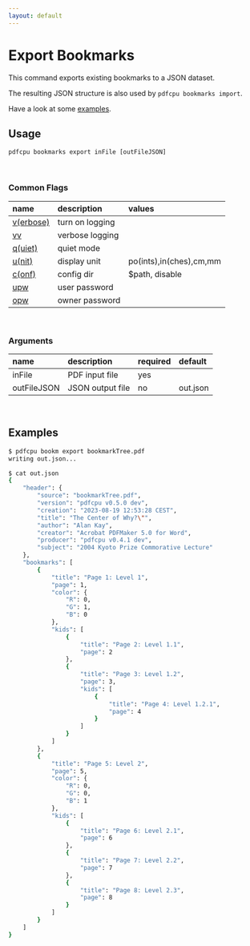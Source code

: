 ```yaml
---
layout: default
---
```


# Export Bookmarks

This command exports existing bookmarks to a JSON dataset.

The resulting JSON structure is also used by `pdfcpu bookmarks import`.


Have a look at some [examples](#examples).

## Usage

```
pdfcpu bookmarks export inFile [outFileJSON]
```

<br>

### Common Flags

| name                                            | description     | values
|:------------------------------------------------|:----------------|:-------
| [v(erbose)](../getting_started/common_flags.md) | turn on logging |
| [vv](../getting_started/common_flags.md)        | verbose logging |
| [q(uiet)](../getting_started/common_flags.md)   | quiet mode      |
| [u(nit)](../getting_started/common_flags.md)    | display unit    | po(ints),in(ches),cm,mm
| [c(onf)](../getting_started/common_flags.md)    | config dir      | $path, disable
| [upw](../getting_started/common_flags.md)       | user password   |
| [opw](../getting_started/common_flags.md)       | owner password  |

<br>

### Arguments

| name         | description         | required | default
|:-------------|:--------------------|:---------|:------
| inFile       | PDF input file      | yes      |
| outFileJSON  | JSON output file    | no       | out.json

<br>

## Examples

```sh
$ pdfcpu bookm export bookmarkTree.pdf
writing out.json...

$ cat out.json
{
	"header": {
		"source": "bookmarkTree.pdf",
		"version": "pdfcpu v0.5.0 dev",
		"creation": "2023-08-19 12:53:28 CEST",
		"title": "The Center of Why?\"",
		"author": "Alan Kay",
		"creator": "Acrobat PDFMaker 5.0 for Word",
		"producer": "pdfcpu v0.4.1 dev",
		"subject": "2004 Kyoto Prize Commorative Lecture"
	},
	"bookmarks": [
		{
			"title": "Page 1: Level 1",
			"page": 1,
			"color": {
				"R": 0,
				"G": 1,
				"B": 0
			},
			"kids": [
				{
					"title": "Page 2: Level 1.1",
					"page": 2
				},
				{
					"title": "Page 3: Level 1.2",
					"page": 3,
					"kids": [
						{
							"title": "Page 4: Level 1.2.1",
							"page": 4
						}
					]
				}
			]
		},
		{
			"title": "Page 5: Level 2",
			"page": 5,
			"color": {
				"R": 0,
				"G": 0,
				"B": 1
			},
			"kids": [
				{
					"title": "Page 6: Level 2.1",
					"page": 6
				},
				{
					"title": "Page 7: Level 2.2",
					"page": 7
				},
				{
					"title": "Page 8: Level 2.3",
					"page": 8
				}
			]
		}
	]
}
```